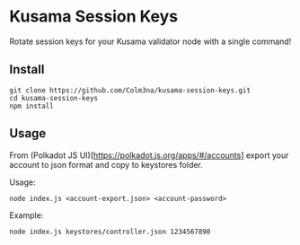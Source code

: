 # Kusama Session Keys

Rotate session keys for your Kusama validator node with a single command!

## Install

```
git clone https://github.com/Colm3na/kusama-session-keys.git
cd kusama-session-keys
npm install
```

## Usage

From (Polkadot JS UI)[https://polkadot.js.org/apps/#/accounts] export your account to json format and copy to keystores folder.

Usage:

```
node index.js <account-export.json> <account-password>
```

Example:

```
node index.js keystores/controller.json 1234567890
```